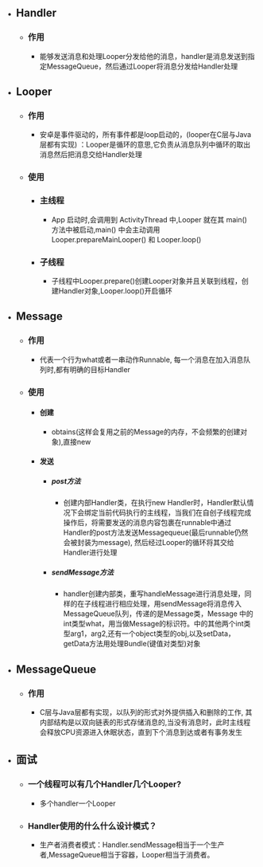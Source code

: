 - ## Handler
	- ### 作用
		- 能够发送消息和处理Looper分发给他的消息，handler是消息发送到指定MessageQueue，然后通过Looper将消息分发给Handler处理
- ## Looper
	- ### 作用
		- 安卓是事件驱动的，所有事件都是loop启动的，(looper在C层与Java层都有实现) ：Looper是循环的意思,它负责从消息队列中循环的取出消息然后把消息交给Handler处理
	- ### 使用
		- ### 主线程
			- App 启动时,会调用到 ActivityThread 中,Looper 就在其 main() 方法中被启动,main() 中会主动调用 Looper.prepareMainLooper() 和 Looper.loop()
		- ### 子线程
			- 子线程中Looper.prepare()创建Looper对象并且关联到线程，创建Handler对象,Looper.loop()开启循环
- ## Message
	- ### 作用
		- 代表一个行为what或者一串动作Runnable, 每一个消息在加入消息队列时,都有明确的目标Handler
	- ### 使用
		- #### 创建
			- obtains(这样会复用之前的Message的内存，不会频繁的创建对象),直接new
		- #### 发送
			- ##### post方法
				- 创建内部Handler类，在执行new Handler时，Handler默认情况下会绑定当前代码执行的主线程，当我们在自创子线程完成操作后，将需要发送的消息内容包裹在runnable中通过Handler的post方法发送Messagequeue(最后runnable仍然会被封装为message), 然后经过Looper的循环将其交给Handler进行处理
			- ##### sendMessage方法
				- handler创建内部类，重写handleMessage进行消息处理，同样的在子线程进行相应处理，用sendMessage将消息传入MessageQueue队列，传递的是Message类，Message 中的int类型what，用当做Message的标识符。中的其他两个int类型arg1，arg2,还有一个object类型的obj,以及setData，getData方法用处理Bundle(键值对类型)对象
- ## MessageQueue
	- ### 作用
		- C层与Java层都有实现，以队列的形式对外提供插入和删除的工作, 其内部结构是以双向链表的形式存储消息的,当没有消息时，此时主线程会释放CPU资源进入休眠状态，直到下个消息到达或者有事务发生
- ## 面试
	- ### 一个线程可以有几个Handler几个Looper?
		- 多个handler一个Looper
	- ### Handler使用的什么什么设计模式？
		- 生产者消费者模式：Handler.sendMessage相当于一个生产者,MessageQueue相当于容器，Looper相当于消费者。